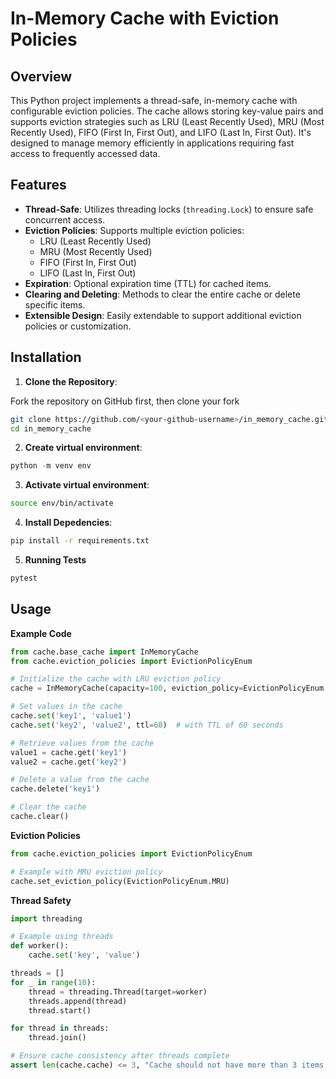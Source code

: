 # In-Memory Cache with Eviction Policies

## Overview

This Python project implements a thread-safe, in-memory cache with configurable eviction policies. The cache allows storing key-value pairs and supports eviction strategies such as LRU (Least Recently Used), MRU (Most Recently Used), FIFO (First In, First Out), and LIFO (Last In, First Out). It's designed to manage memory efficiently in applications requiring fast access to frequently accessed data.

## Features

- **Thread-Safe**: Utilizes threading locks (`threading.Lock`) to ensure safe concurrent access.
- **Eviction Policies**: Supports multiple eviction policies:
  - LRU (Least Recently Used)
  - MRU (Most Recently Used)
  - FIFO (First In, First Out)
  - LIFO (Last In, First Out)
- **Expiration**: Optional expiration time (TTL) for cached items.
- **Clearing and Deleting**: Methods to clear the entire cache or delete specific items.
- **Extensible Design**: Easily extendable to support additional eviction policies or customization.

## Installation

1. **Clone the Repository**:

Fork the repository on GitHub first, then clone your fork

```bash
git clone https://github.com/<your-github-username>/in_memory_cache.git
cd in_memory_cache
```

2. **Create virtual environment**:

```python
python -m venv env
```

3. **Activate virtual environment**:

```bash
source env/bin/activate
```

4. **Install Depedencies**:

```bash
pip install -r requirements.txt
```

5. **Running Tests**

```bash
pytest
```

## Usage

**Example Code**

```python
from cache.base_cache import InMemoryCache
from cache.eviction_policies import EvictionPolicyEnum

# Initialize the cache with LRU eviction policy
cache = InMemoryCache(capacity=100, eviction_policy=EvictionPolicyEnum.LRU)

# Set values in the cache
cache.set('key1', 'value1')
cache.set('key2', 'value2', ttl=60)  # with TTL of 60 seconds

# Retrieve values from the cache
value1 = cache.get('key1')
value2 = cache.get('key2')

# Delete a value from the cache
cache.delete('key1')

# Clear the cache
cache.clear()
```

**Eviction Policies**

```python
from cache.eviction_policies import EvictionPolicyEnum

# Example with MRU eviction policy
cache.set_eviction_policy(EvictionPolicyEnum.MRU)
```

**Thread Safety**

```python
import threading

# Example using threads
def worker():
    cache.set('key', 'value')

threads = []
for _ in range(10):
    thread = threading.Thread(target=worker)
    threads.append(thread)
    thread.start()

for thread in threads:
    thread.join()

# Ensure cache consistency after threads complete
assert len(cache.cache) <= 3, "Cache should not have more than 3 items."
```
